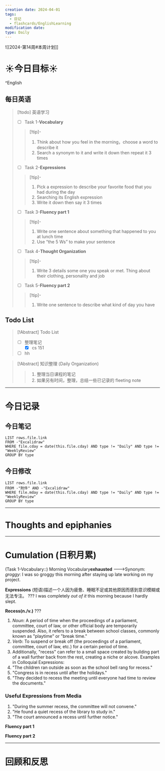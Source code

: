 ```yaml
---
creation date: 2024-04-01
tags:
  - 日记
  - flashcards/EnglishLearning
modification date: 
type: Daily
---
```


![[2024-第14周#本周计划]]
# ☀今日目标☀
^English
## 每日英语
> [!todo] 英语学习
> - [ ]  Task 1-**Vocabulary**
> >[!tip]- 
> >	1. Think about how you feel in the morning，choose a word to describe it
> >	2. Search a synonym to it and write it down then repeat it 3 times
> - [ ]  Task 2-**Expressions**
> >[!tip]-
> >	1. Pick a expression to describe your favorite food that you had during the day
> >	2. Searching its English expression
> >	3. Write it down then say it 3 times
> - [ ] Task 3-**Fluency part 1**
> > [!tip]-
> >	1. Write one sentence about something that happened to you at lunch time
> >	2. Use “the 5 Ws”  to make your sentence
> - [ ] Task 4-**Thought Organization**
> > [!tip]-
> >	1. Write 3 details some one you speak or met. Thing about their clothing, personality and job
> - [ ] Task 5-**Fluency part 2**
> > [!tip]-
> >	1. Write one sentence to describe what kind of day you have
## Todo List
>[!Abstract] Todo List
>- [ ] 整理笔记
>	- [x] cs 151
>-  [ ] hh

>[!Abstract] 知识整理 (Daily Organization)
>>1. 整理当日课程的笔记 
>> 2. 如果另有时间，整理，总结一些已记录的 fleeting note

---
# 今日记录
## 今日笔记
```dataview
LIST rows.file.link
FROM -"Excalidraw"
WHERE file.cday = date(this.file.cday) AND type != "Daily" AND type != "WeeklyReview"
GROUP BY type
```
## 今日修改
```dataview
LIST rows.file.link
FROM -"附件" AND -"Excalidraw"
WHERE file.mday = date(this.file.cday) AND type != "Daily" AND type != "WeeklyReview"
GROUP BY type
```

---
# Thoughts and epiphanies

---
# Cumulation (日积月累)
(Task 1-Vocabulary::) Morning Vocabulary**exhausted**  --->Synonym: *groggy*: I was so groggy this morning after staying up late working on my project.
<!--SR:!2024-04-25,1,190-->

**Expressions**
(短语)描述一个人因为疲惫、睡眠不足或其他原因而感到意识模糊或无法专注。
???
I was completely *out of it* this morning because I hardly slept.
<!--SR:!2024-04-25,1,190-->

**Recess(n./v.)**
???
1. *Noun*: A period of time when the proceedings of a parliament, committee, court of law, or other official body are temporarily suspended. Also, it refers to a break between school classes, commonly known as "playtime" or "break time."
2. *Verb*: To suspend or break off (the proceedings of a parliament, committee, court of law, etc.) for a certain period of time.
3. Additionally, "recess" can refer to a small space created by building part of a wall further back from the rest, creating a niche or alcove.
Examples in Colloquial Expressions:
1. "The children ran outside as soon as the school bell rang for recess."
2. "Congress is in recess until after the holidays."
3. "They decided to recess the meeting until everyone had time to review the documents."
<!--SR:!2024-05-03,9,250-->

### Useful Expressions from Media

1. "During the summer recess, the committee will not convene."
2. "He found a quiet recess of the library to study in."
3. "The court announced a recess until further notice."


**Fluency part 1**

**Fluency part 2**

---
# 回顾和反思